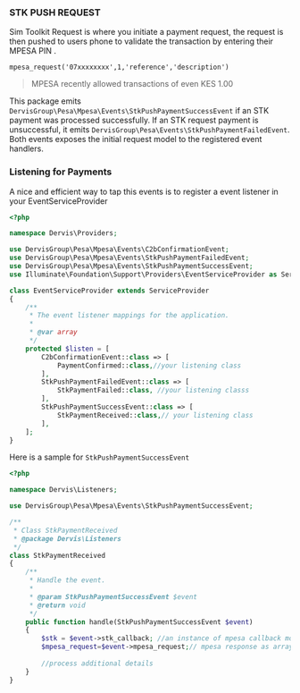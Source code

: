 
### STK PUSH REQUEST

Sim Toolkit Request is where you initiate a payment request, the request is then pushed to users phone to validate the transaction by entering their MPESA PIN .

``mpesa_request('07xxxxxxxx',1,'reference','description')``
> MPESA recently allowed transactions of even KES 1.00

This package emits `DervisGroup\Pesa\Mpesa\Events\StkPushPaymentSuccessEvent` if an STK payment was processed successfully. 
If an STK request payment is unsuccessful, it emits `DervisGroup\Pesa\Events\StkPushPaymentFailedEvent`. Both events exposes the initial request model to the registered event handlers.

### Listening for Payments
A nice and efficient way to tap this events is to register a event listener in your EventServiceProvider
````php
<?php

namespace Dervis\Providers;

use DervisGroup\Pesa\Mpesa\Events\C2bConfirmationEvent;
use DervisGroup\Pesa\Mpesa\Events\StkPushPaymentFailedEvent;
use DervisGroup\Pesa\Mpesa\Events\StkPushPaymentSuccessEvent;
use Illuminate\Foundation\Support\Providers\EventServiceProvider as ServiceProvider;

class EventServiceProvider extends ServiceProvider
{
    /**
     * The event listener mappings for the application.
     *
     * @var array
     */
    protected $listen = [
        C2bConfirmationEvent::class => [
            PaymentConfirmed::class,//your listening class
        ],
        StkPushPaymentFailedEvent::class => [
            StkPaymentFailed::class, //your listening classs
        ],
        StkPushPaymentSuccessEvent::class => [
            StkPaymentReceived::class,// your listening class
        ],
    ];
}

````

Here is a sample for `StkPushPaymentSuccessEvent` 
```php
<?php

namespace Dervis\Listeners;

use DervisGroup\Pesa\Mpesa\Events\StkPushPaymentSuccessEvent;

/**
 * Class StkPaymentReceived
 * @package Dervis\Listeners
 */
class StkPaymentReceived
{
    /**
     * Handle the event.
     *
     * @param StkPushPaymentSuccessEvent $event
     * @return void
     */
    public function handle(StkPushPaymentSuccessEvent $event)
    {
        $stk = $event->stk_callback; //an instance of mpesa callback model
        $mpesa_request=$event->mpesa_request;// mpesa response as array
        
        //process additional details
    }
}
```